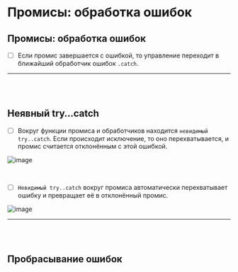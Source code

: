 # Промисы: обработка ошибок

<h2>Промисы: обработка ошибок</h2>

- [ ] Если промис завершается с ошибкой, то управление переходит в ближайший обработчик ошибок `.catch`.

<hr>
<br>
<br>

<h2>Неявный try…catch</h2>

- [ ] Вокруг функции промиса и обработчиков находится `невидимый try..catch`. Если происходит исключение, то оно перехватывается, и промис считается отклонённым с этой ошибкой.

![image](https://github.com/acidshotgun/learn-js-vanilla/assets/117285472/683f8bad-ea80-4301-86ec-aa5cc686f2e3)

<br>

- [ ] `Невидимый try..catch` вокруг промиса автоматически перехватывает ошибку и превращает её в отклонённый промис.

![image](https://github.com/acidshotgun/learn-js-vanilla/assets/117285472/d085e786-5175-4dac-a99e-cd7c356bd709)

<hr>
<br>
<br>

<h2>Пробрасывание ошибок</h2>

